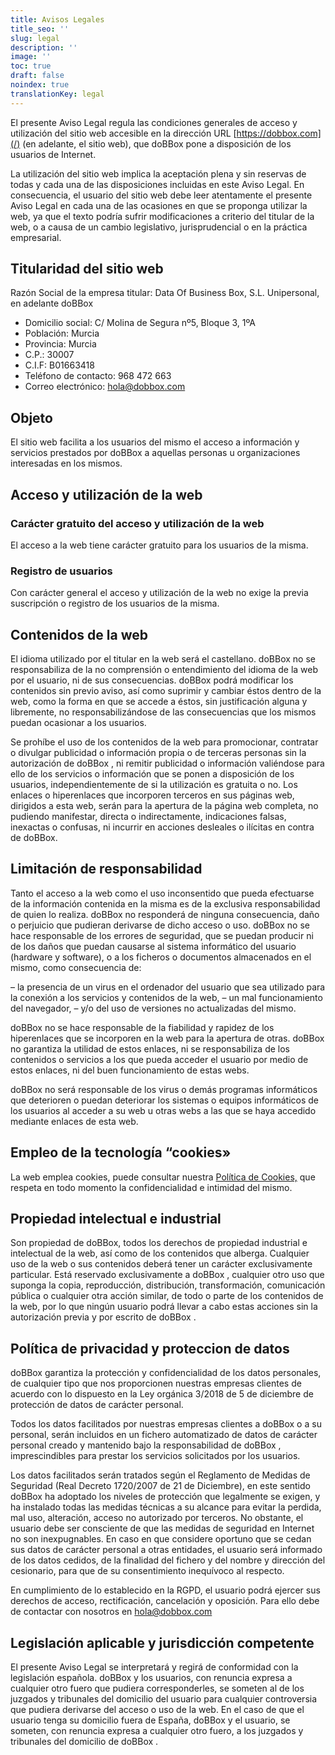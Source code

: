 ```yaml
---
title: Avisos Legales
title_seo: ''
slug: legal
description: ''
image: ''
toc: true
draft: false
noindex: true
translationKey: legal
---
```


El presente Aviso Legal regula las condiciones generales de acceso y utilización del sitio web accesible en la dirección URL [https://dobbox.com](/) (en adelante, el sitio web), que doBBox pone a disposición de los usuarios de Internet.

La utilización del sitio web implica la aceptación plena y sin reservas de todas y cada una de las disposiciones incluidas en este Aviso Legal. En consecuencia, el usuario del sitio web debe leer atentamente el presente Aviso Legal en cada una de las ocasiones en que se proponga utilizar la web, ya que el texto podría sufrir modificaciones a criterio del titular de la web, o a causa de un cambio legislativo, jurisprudencial o en la práctica empresarial.

## Titularidad del sitio web

Razón Social de la empresa titular: Data Of Business Box, S.L. Unipersonal, en adelante doBBox

- Domicilio social: C/ Molina de Segura nº5, Bloque 3, 1ºA
- Población: Murcia
- Provincia: Murcia
- C.P.: 30007
- C.I.F: B01663418
- Teléfono de contacto: 968 472 663
- Correo electrónico: hola@dobbox.com

## Objeto

El sitio web facilita a los usuarios del mismo el acceso a información y servicios prestados por doBBox a aquellas personas u organizaciones interesadas en los mismos.

## Acceso y utilización de la web

### Carácter gratuito del acceso y utilización de la web

El acceso a la web tiene carácter gratuito para los usuarios de la misma.

### Registro de usuarios

Con carácter general el acceso y utilización de la web no exige la previa suscripción o registro de los usuarios de la misma.

## Contenidos de la web

El idioma utilizado por el titular en la web será el castellano. doBBox no se responsabiliza de la no comprensión o entendimiento del idioma de la web por el usuario, ni de sus consecuencias.
doBBox podrá modificar los contenidos sin previo aviso, así como suprimir y cambiar éstos dentro de la web, como la forma en que se accede a éstos, sin justificación alguna y libremente, no responsabilizándose de las consecuencias que los mismos puedan ocasionar a los usuarios.

Se prohíbe el uso de los contenidos de la web para promocionar, contratar o divulgar publicidad o información propia o de terceras personas sin la autorización de doBBox , ni remitir publicidad o información valiéndose para ello de los servicios o información que se ponen a disposición de los usuarios, independientemente de si la utilización es gratuita o no.
Los enlaces o hiperenlaces que incorporen terceros en sus páginas web, dirigidos a esta web, serán para la apertura de la página web completa, no pudiendo manifestar, directa o indirectamente, indicaciones falsas, inexactas o confusas, ni incurrir en acciones desleales o ilícitas en contra de doBBox.

## Limitación de responsabilidad

Tanto el acceso a la web como el uso inconsentido que pueda efectuarse de la información contenida en la misma es de la exclusiva responsabilidad de quien lo realiza. doBBox no responderá de ninguna consecuencia, daño o perjuicio que pudieran derivarse de dicho acceso o uso. doBBox no se hace responsable de los errores de seguridad, que se puedan producir ni de los daños que puedan causarse al sistema informático del usuario (hardware y software), o a los ficheros o documentos almacenados en el mismo, como consecuencia de:

– la presencia de un virus en el ordenador del usuario que sea utilizado para la conexión a los servicios y contenidos de la web,
– un mal funcionamiento del navegador,
– y/o del uso de versiones no actualizadas del mismo.

doBBox no se hace responsable de la fiabilidad y rapidez de los hiperenlaces que se incorporen en la web para la apertura de otras. doBBox no garantiza la utilidad de estos enlaces, ni se responsabiliza de los contenidos o servicios a los que pueda acceder el usuario por medio de estos enlaces, ni del buen funcionamiento de estas webs.

doBBox no será responsable de los virus o demás programas informáticos que deterioren o puedan deteriorar los sistemas o equipos informáticos de los usuarios al acceder a su web u otras webs a las que se haya accedido mediante enlaces de esta web.

## Empleo de la tecnología “cookies»

La web emplea cookies, puede consultar nuestra [Política de Cookies,](/cookies/) que respeta en todo momento la confidencialidad e intimidad del mismo.

## Propiedad intelectual e industrial

Son propiedad de doBBox, todos los derechos de propiedad industrial e intelectual de la web, así como de los contenidos que alberga. Cualquier uso de la web o sus contenidos deberá tener un carácter exclusivamente particular. Está reservado exclusivamente a doBBox , cualquier otro uso que suponga la copia, reproducción, distribución, transformación, comunicación pública o cualquier otra acción similar, de todo o parte de los contenidos de la web, por lo que ningún usuario podrá llevar a cabo estas acciones sin la autorización previa y por escrito de doBBox .

## Política de privacidad y proteccion de datos

doBBox garantiza la protección y confidencialidad de los datos personales, de cualquier tipo que nos proporcionen nuestras empresas clientes de acuerdo con lo dispuesto en la Ley orgánica 3/2018 de 5 de diciembre de protección de datos de carácter personal.

Todos los datos facilitados por nuestras empresas clientes a doBBox o a su personal, serán incluidos en un fichero automatizado de datos de carácter personal creado y mantenido bajo la responsabilidad de doBBox , imprescindibles para prestar los servicios solicitados por los usuarios.

Los datos facilitados serán tratados según el Reglamento de Medidas de Seguridad (Real Decreto 1720/2007 de 21 de Diciembre), en este sentido doBBox ha adoptado los niveles de protección que legalmente se exigen, y ha instalado todas las medidas técnicas a su alcance para evitar la perdida, mal uso, alteración, acceso no autorizado por terceros. No obstante, el usuario debe ser consciente de que las medidas de seguridad en Internet no son inexpugnables. En caso en que considere oportuno que se cedan sus datos de carácter personal a otras entidades, el usuario será informado de los datos cedidos, de la finalidad del fichero y del nombre y dirección del cesionario, para que de su consentimiento inequívoco al respecto.

En cumplimiento de lo establecido en la RGPD, el usuario podrá ejercer sus derechos de acceso, rectificación, cancelación y oposición. Para ello debe de contactar con nosotros en hola@dobbox.com

## Legislación aplicable y jurisdicción competente

El presente Aviso Legal se interpretará y regirá de conformidad con la legislación española. doBBox y los usuarios, con renuncia expresa a cualquier otro fuero que pudiera corresponderles, se someten al de los juzgados y tribunales del domicilio del usuario para cualquier controversia que pudiera derivarse del acceso o uso de la web. En el caso de que el usuario tenga su domicilio fuera de España, doBBox y el usuario, se someten, con renuncia expresa a cualquier otro fuero, a los juzgados y tribunales del domicilio de doBBox .
